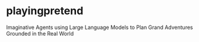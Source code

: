 # playingpretend
Imaginative Agents using Large Language Models to Plan Grand Adventures Grounded in the Real World 

